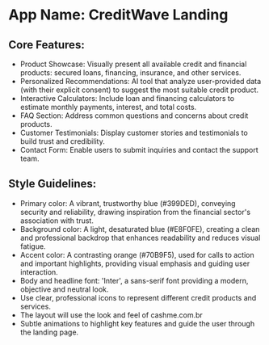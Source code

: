 # **App Name**: CreditWave Landing

## Core Features:

- Product Showcase: Visually present all available credit and financial products: secured loans, financing, insurance, and other services.
- Personalized Recommendations: AI tool that analyze user-provided data (with their explicit consent) to suggest the most suitable credit product.
- Interactive Calculators: Include loan and financing calculators to estimate monthly payments, interest, and total costs.
- FAQ Section: Address common questions and concerns about credit products.
- Customer Testimonials: Display customer stories and testimonials to build trust and credibility.
- Contact Form: Enable users to submit inquiries and contact the support team.

## Style Guidelines:

- Primary color: A vibrant, trustworthy blue (#399DED), conveying security and reliability, drawing inspiration from the financial sector's association with trust.
- Background color: A light, desaturated blue (#E8F0FE), creating a clean and professional backdrop that enhances readability and reduces visual fatigue.
- Accent color: A contrasting orange (#70B9F5), used for calls to action and important highlights, providing visual emphasis and guiding user interaction.
- Body and headline font: 'Inter', a sans-serif font providing a modern, objective and neutral look.
- Use clear, professional icons to represent different credit products and services.
- The layout will use the look and feel of cashme.com.br
- Subtle animations to highlight key features and guide the user through the landing page.